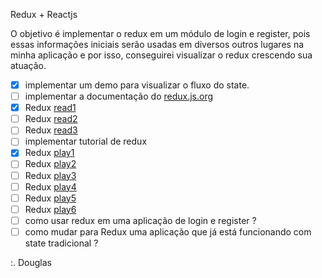 Redux + Reactjs

O objetivo é implementar o redux em um módulo de login e register, pois essas informações iniciais serão usadas em diversos outros lugares na minha aplicação e por isso, conseguirei visualizar o redux crescendo sua atuação.

- [x] implementar um demo para visualizar o fluxo do state.
- [ ] implementar a documentação do [redux.js.org](https://redux.js.org/introduction/getting-started)
- [x] Redux [read1](https://redux.js.org/tutorials/essentials/part-1-overview-concepts)
- [ ] Redux [read2](https://redux.js.org/tutorials/essentials/part-2-app-structure)
- [ ] Redux [read3](https://redux.js.org/tutorials/essentials/part-3-data-flow)
- [ ] implementar tutorial de redux
- [x] Redux [play1](https://www.youtube.com/watch?v=69e1MoUWE1g)
- [ ] Redux [play2](https://www.youtube.com/watch?v=u99tNt3TZf8)
- [ ] Redux [play3](https://www.youtube.com/watch?v=qU9DesjDJic)
- [ ] Redux [play4](https://www.youtube.com/watch?v=q-If9n-tUyA)
- [ ] Redux [play5](https://www.youtube.com/watch?v=7L7MhxjI4PE)
- [ ] Redux [play6](https://www.youtube.com/watch?v=6WB16wZS61c)
- [ ] como usar redux em uma aplicação de login e register ?
- [ ] como mudar para Redux uma aplicação que já está funcionando com state tradicional ?

:. Douglas 